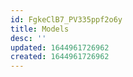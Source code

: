 ```yaml
---
id: FgkeClB7_PV335ppf2o6y
title: Models
desc: ''
updated: 1644961726962
created: 1644961726962
---
```


